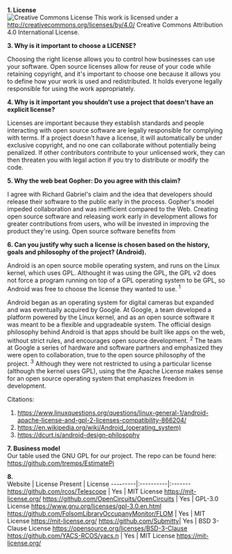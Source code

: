 <b> 1. License </b></br>
![Creative Commons License](https://i.creativecommons.org/l/by/4.0/88x31.png) This work is licensed under a http://creativecommons.org/licenses/by/4.0/ Creative Commons Attribution 4.0 International License.

<b>3.  Why is it important to choose a LICENSE? </b> </br>

Choosing the right license allows you to control how businesses can use your software. Open source licenses allow for reuse of your code while retaining copyright, and it's important to choose one because it allows you to define how your work is used and redistributed. It holds everyone legally responsible for using the work appropriately.

<b>4. Why is it important you shouldn't use a project that doesn't have an explicit license? </b> </br>

Licenses are important because they establish standards and people interacting with open source software are legally responsible for complying with terms. If a project doesn't have a license, it will automatically be under exclusive copyright, and no one can collaborate without potentially being penalized. If other contributors contribute to your unlicensed work, they can then threaten you with legal action if you try to distribute or modify the code.

<b> 5. Why the web beat Gopher: Do you agree with this claim? </b> </br>

I agree with Richard Gabriel's claim and the idea that developers should release their software to the public early in the process. Gopher's model impeded collaboration and was inefficient compared to the Web. Creating open source software and releasing work early in development allows for greater contributions from users, who will be invested in improving the product they're using. Open source software benefits from 

<b>6. Can you justify why such a license is chosen based on the history, goals and philosophy of the project? (Android).</b> </br>

Android is an open source mobile operating system, and runs on the Linux kernel, which uses GPL. Althought it was using the GPL, the GPL v2 does not force a program running on top of a GPL operating system to be GPL, so Android was free to choose the license they wanted to use. <sup>1</sup> 

Android began as an operating system for digital cameras but expanded and was eventually acquired by Google. At Google, a team developed a platform powered by the Linux kernel, and as an open source software it was meant to be a flexible and upgradeable system. The official design philosophy behind Android is that apps should be built like apps on the web, without strict rules, and encourages open source development. <sup>2</sup> The team at Google  a series of hardware and software partners and emphasized they were open to collaboration, true to the open source philosophy of the project. <sup>3</sup> Although they were not restricted to using a particular license (although the kernel uses GPL), using the the Apache License makes sense for an open source operating system that emphasizes freedom in development. 

Citations: </br>
1. https://www.linuxquestions.org/questions/linux-general-1/android-apache-license-and-gpl-2-licenses-compatibility-866204/
2. https://en.wikipedia.org/wiki/Android_(operating_system)
3. https://dcurt.is/android-design-philosophy

<b>7. Business model </b> </br>
Our table used the GNU GPL for our project. The repo can be found here: https://github.com/tremps/EstimatePi </br>

<b>8. </b> </br>
Website | License Present | License
---------|:----------|:-------
https://github.com/rcos/Telescope | Yes | MIT License https://mit-license.org/
https://github.com/OpenCircuits/OpenCircuits | Yes | GPL-3.0 License https://www.gnu.org/licenses/gpl-3.0.en.html
https://github.com/FolsomLibraryOccupanyMonitor/FLOM | Yes | MIT License https://mit-license.org/
https://github.com/Submitty| Yes | BSD 3-Clause License https://opensource.org/licenses/BSD-3-Clause
https://github.com/YACS-RCOS/yacs.n | Yes | MIT License https://mit-license.org/


